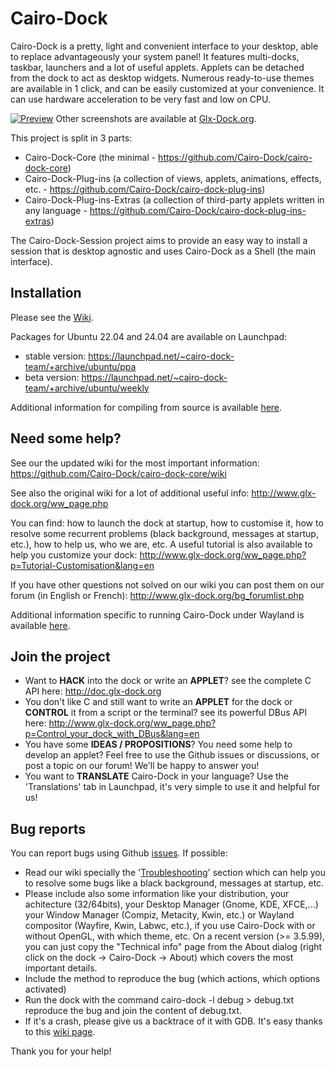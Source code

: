 Cairo-Dock
==========

Cairo-Dock is a pretty, light and convenient interface to your desktop, able to replace advantageously your system panel! It features multi-docks, taskbar, launchers and a lot of useful applets. Applets can be detached from the dock to act as desktop widgets. Numerous ready-to-use themes are available in 1 click, and can be easily customized at your convenience. It can use hardware acceleration to be very fast and low on CPU.

[![Preview](http://download.tuxfamily.org/glxdock/communication/images/3.3/cd-panel-mix-600.jpg)](http://download.tuxfamily.org/glxdock/communication/images/3.3/cd-panel-mix.png)
Other screenshots are available at [Glx-Dock.org](http://www.glx-dock.org/mc_album.php?a=3).

This project is split in 3 parts:

  - Cairo-Dock-Core (the minimal - https://github.com/Cairo-Dock/cairo-dock-core)
  - Cairo-Dock-Plug-ins (a collection of views, applets, animations, effects, etc. - https://github.com/Cairo-Dock/cairo-dock-plug-ins)
  - Cairo-Dock-Plug-ins-Extras (a collection of third-party applets written in any language - https://github.com/Cairo-Dock/cairo-dock-plug-ins-extras)

The Cairo-Dock-Session project aims to provide an easy way to install a session that is desktop agnostic and uses Cairo-Dock as a Shell (the main interface).


Installation
------------

Please see the [Wiki](https://github.com/Cairo-Dock/cairo-dock-core/wiki/Installation).

Packages for Ubuntu 22.04 and 24.04 are available on Launchpad:
 - stable version: https://launchpad.net/~cairo-dock-team/+archive/ubuntu/ppa
 - beta version: https://launchpad.net/~cairo-dock-team/+archive/ubuntu/weekly

Additional information for compiling from source is available [here](https://github.com/Cairo-Dock/cairo-dock-core/wiki/Compiling-from-source).


Need some help?
---------------

See our the updated wiki for the most important information: https://github.com/Cairo-Dock/cairo-dock-core/wiki

See also the original wiki for a lot of additional useful info: http://www.glx-dock.org/ww_page.php

You can find: how to launch the dock at startup, how to customise it, how to resolve some recurrent problems (black background, messages at startup, etc.), how to help us, who we are, etc.
A useful tutorial is also available to help you customize your dock: http://www.glx-dock.org/ww_page.php?p=Tutorial-Customisation&lang=en

If you have other questions not solved on our wiki you can post them on our forum (in English or French): http://www.glx-dock.org/bg_forumlist.php

Additional information specific to running Cairo-Dock under Wayland is available [here](README_Wayland.md).


Join the project
----------------

* Want to **HACK** into the dock or write an **APPLET**? see the complete C API here: http://doc.glx-dock.org
* You don't like C and still want to write an **APPLET** for the dock or **CONTROL** it from a script or the terminal? see its powerful DBus API here: http://www.glx-dock.org/ww_page.php?p=Control_your_dock_with_DBus&lang=en
* You have some **IDEAS / PROPOSITIONS**? You need some help to develop an applet? Feel free to use the Github issues or discussions, or post a topic on our forum! We'll be happy to answer you!
* You want to **TRANSLATE** Cairo-Dock in your language? Use the 'Translations' tab in Launchpad, it's very simple to use it and helpful for us!


Bug reports
-----------

You can report bugs using Github [issues](https://github.com/Cairo-Dock/cairo-dock-core/issues). If possible:

* Read our wiki specially the '[Troubleshooting](https://github.com/Cairo-Dock/cairo-dock-core/wiki/Troubleshooting)' section which can help you to resolve some bugs like a black background, messages at startup, etc.
* Please include also some information like your distribution, your achitecture (32/64bits), your Desktop Manager (Gnome, KDE, XFCE,...) your Window Manager (Compiz, Metacity, Kwin, etc.) or Wayland compositor (Wayfire, Kwin, Labwc, etc.), if you use Cairo-Dock with or without OpenGL, with which theme, etc. On a recent version (>= 3.5.99), you can just copy the "Technical info" page from the About dialog (right click on the dock -> Cairo-Dock -> About) which covers the most important details.
* Include the method to reproduce the bug (which actions, which options activated)
* Run the dock with the command
          cairo-dock -l debug > debug.txt
reproduce the bug and join the content of debug.txt.
* If it's a crash, please give us a backtrace of it with GDB. It's easy thanks to this [wiki page](http://wiki.glx-dock.org/?p=ddd).

Thank you for your help!
